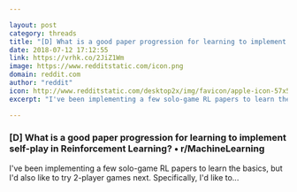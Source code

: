 ```yaml
---

layout: post
category: threads
title: "[D] What is a good paper progression for learning to implement self-play in Reinforcement Learning?"
date: 2018-07-12 17:12:55
link: https://vrhk.co/2JiZ1Wm
image: https://www.redditstatic.com/icon.png
domain: reddit.com
author: "reddit"
icon: http://www.redditstatic.com/desktop2x/img/favicon/apple-icon-57x57.png
excerpt: "I've been implementing a few solo-game RL papers to learn the basics, but I'd also like to try 2-player games next. Specifically, I'd like to..."

---
```


### [D] What is a good paper progression for learning to implement self-play in Reinforcement Learning? • r/MachineLearning

I've been implementing a few solo-game RL papers to learn the basics, but I'd also like to try 2-player games next. Specifically, I'd like to...
